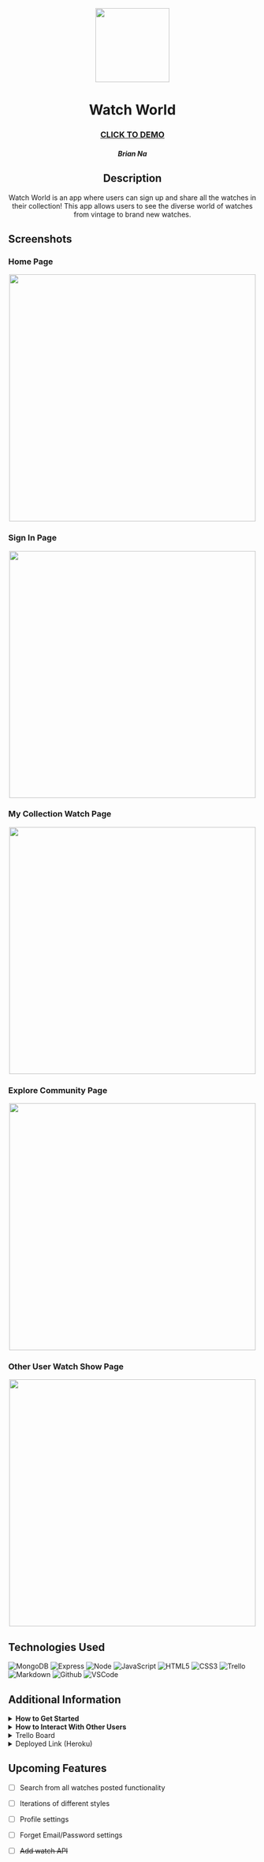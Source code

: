 <div id="header" align="center">

  <img src="https://i.imgur.com/WPfIrIV.png" width="150" height="150">

</div>

  <div id="description" align="center">

  # Watch World

  ### [CLICK TO DEMO](https://watch-collection-app-158f655f9867.herokuapp.com/)

  ##### Brian Na

  ## Description

  Watch World is an app where users can sign up and share all the watches in their collection! This app allows users to see the diverse world of watches from vintage to brand new watches.
  </div>

 ## Screenshots
  <h3>Home Page</h3>
    <div id=screenshot" align="center">
      <img
        src="https://i.imgur.com/ozTuG0G.png"
        width="500"
      />
    </div>
  <h3>Sign In Page</h3>
    <div id=screenshot" align="center">
      <img
      src="https://i.imgur.com/RD7Qu7S.png"
      width="500"
      />
    </div>
  <h3>My Collection Watch Page</h3>
    <div id=screenshot" align="center">
      <img
      src="https://i.imgur.com/hBPd97D.png"
      width="500"
      />
    </div>
  <h3>Explore Community Page</h3>
    <div id=screenshot" align="center">
      <img
      src="https://i.imgur.com/9uA0her.png"
      width="500"
      />
    </div>
  <h3>Other User Watch Show Page</h3>
    <div id=screenshot" align="center">
      <img
      src="https://i.imgur.com/VNHdO91.png"
      width="500"
      />
    </div>

  ## Technologies Used
  ![MongoDB](https://img.shields.io/badge/-MongoDB-05122A?style=flat&logo=mongodb)
  ![Express](https://img.shields.io/badge/-Express-05122A?style=flat&logo=express)
  ![Node](https://img.shields.io/badge/-Node.js-05122A?style=flat&logo=node.js)
  ![JavaScript](https://img.shields.io/badge/-JavaScript-05122A?style=flat&logo=javascript)
  ![HTML5](https://img.shields.io/badge/-HTML5-05122A?style=flat&logo=html5)
  ![CSS3](https://img.shields.io/badge/-CSS-05122A?style=flat&logo=css3)
  ![Trello](https://img.shields.io/badge/-Trello-05122A?style=flat&logo=trello)
  ![Markdown](https://img.shields.io/badge/-Markdown-05122A?style=flat&logo=markdown)
  ![Github](https://img.shields.io/badge/-GitHub-05122A?style=flat&logo=github)
  ![VSCode](https://img.shields.io/badge/-VS_Code-05122A?style=flat&logo=visualstudio)

## Additional Information

<details close>
  <summary><strong>How to Get Started</strong></summary>
    <p>1. Make sure you first 'Register' and create an account. Once created, sign in and click on 'My Collection".</p>
    <p>2. Click 'Add Watch' to fill out all the detials of your watch in your collection. You can add an image link of your photo to share with other users when they look at your collection.</p>
    <p>3. Once the watch is added, you can see # of likes and all comments posted from other users on your watch.</p>
</details>

<details>
  <summary><strong>How to Interact With Other Users</strong></summary>
    <p>1. Using the side nav bar, click on "Explore other collections". This will show you a list of additional users and their collections</p>
    <p>2. To see a user's collection, simply click on their name, and click on the watch you want to view to see all the details of the watch.</p>
    <p>3. From here, you can click on the like button, leave comments, and delete any comments you wish to remove. Once you're down, simply use the side nav bar to navigate back to explore other collections, back to your collection, or back to the home page. </p>
</details>

<details close>
  <summary> Trello Board </summary>
  <a href="https://trello.com/invite/b/66aac2f0a2aa9bc3997622b0/ATTIe8fafe799f0004a6dddf764128fff7acE43FE2AB/watch-collection-app"
    > Click here to see my Trello Board </a
  >
</details>

<details close>
  <summary> Deployed Link (Heroku) </summary>
  <a href="https://watch-collection-app-158f655f9867.herokuapp.com/"
    > Click here to access my deployed link </a
  >
</details>

## Upcoming Features

- [ ] Search from all watches posted functionality

- [ ] Iterations of different styles

- [ ] Profile settings

- [ ] Forget Email/Password settings

- [ ] ~~Add watch API~~